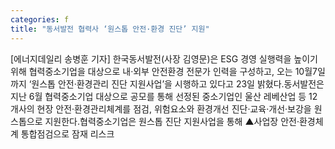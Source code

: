 ```yaml
---
categories: f
title: "동서발전 협력사 ‘원스톱 안전·환경 진단’ 지원"
---
```

[에너지데일리 송병훈 기자] 한국동서발전(사장 김영문)은 ESG 경영 실행력을 높이기 위해 협력중소기업을 대상으로 내·외부 안전환경 전문가 인력을 구성하고, 오는 10월7일까지 ‘원스톱 안전·환경관리 진단 지원사업’을 시행하고 있다고 23일 밝혔다.동서발전은 지난 6월 협력중소기업 대상으로 공모를 통해 선정된 중소기업인 울산 레베산업 등 12개사의 현장 안전·환경관리체계를 점검, 위험요소와 환경개선 진단·교육·개선·보강을 원스톱으로 지원한다.협력중소기업은 원스톱 진단 지원사업을 통해 ▲사업장 안전·환경체계 통합점검으로 잠재 리스크